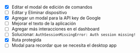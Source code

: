 - [x] Editar el modal de edición de comandos
- [ ] Editar y Eliminar dispositivo
- [x] Agregar un modal para la API key de Google
- [ ] Mejorar el texto de la aplicación
- [ ] Agregar más interacciones en el dashboard
- [ ] Solucionar: `AuthSessionMissingError: Auth session missing!`
- [x] Ruta protegida
- [ ] Modal para recordar que se necesita el desktop app
